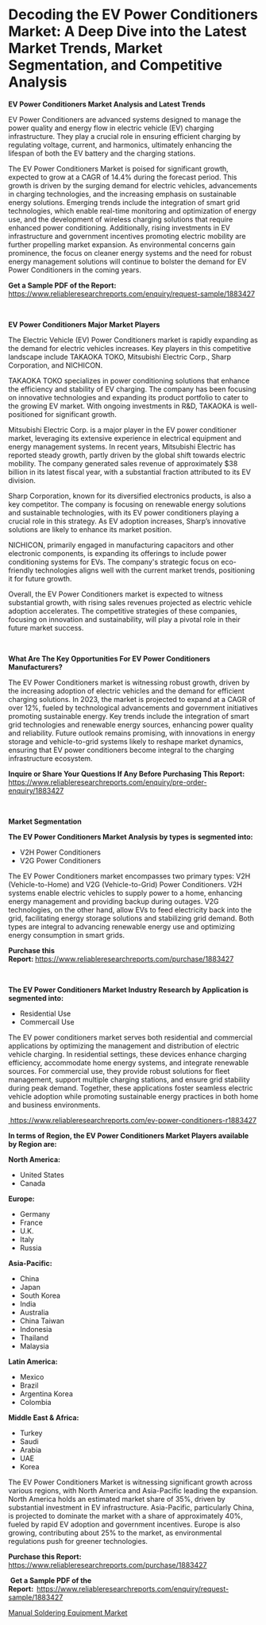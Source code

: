 <p><h1>Decoding the EV Power Conditioners Market: A Deep Dive into the Latest Market Trends, Market Segmentation, and Competitive Analysis</h1></p><p><strong>EV Power Conditioners Market Analysis and Latest Trends</strong></p>
<p><p>EV Power Conditioners are advanced systems designed to manage the power quality and energy flow in electric vehicle (EV) charging infrastructure. They play a crucial role in ensuring efficient charging by regulating voltage, current, and harmonics, ultimately enhancing the lifespan of both the EV battery and the charging stations. </p><p>The EV Power Conditioners Market is poised for significant growth, expected to grow at a CAGR of 14.4% during the forecast period. This growth is driven by the surging demand for electric vehicles, advancements in charging technologies, and the increasing emphasis on sustainable energy solutions. Emerging trends include the integration of smart grid technologies, which enable real-time monitoring and optimization of energy use, and the development of wireless charging solutions that require enhanced power conditioning. Additionally, rising investments in EV infrastructure and government incentives promoting electric mobility are further propelling market expansion. As environmental concerns gain prominence, the focus on cleaner energy systems and the need for robust energy management solutions will continue to bolster the demand for EV Power Conditioners in the coming years.</p></p>
<p><strong>Get a Sample PDF of the Report:&nbsp;</strong> <a href="https://www.reliableresearchreports.com/enquiry/request-sample/1883427?utm_campaign=2529&utm_medium=2&utm_source=Github&utm_content=ia&utm_term=01032025&utm_id=ev-power-conditioners">https://www.reliableresearchreports.com/enquiry/request-sample/1883427</a></p>
<p>&nbsp;</p>
<p><strong>EV Power Conditioners Major Market Players</strong></p>
<p><p>The Electric Vehicle (EV) Power Conditioners market is rapidly expanding as the demand for electric vehicles increases. Key players in this competitive landscape include TAKAOKA TOKO, Mitsubishi Electric Corp., Sharp Corporation, and NICHICON.</p><p>TAKAOKA TOKO specializes in power conditioning solutions that enhance the efficiency and stability of EV charging. The company has been focusing on innovative technologies and expanding its product portfolio to cater to the growing EV market. With ongoing investments in R&D, TAKAOKA is well-positioned for significant growth. </p><p>Mitsubishi Electric Corp. is a major player in the EV power conditioner market, leveraging its extensive experience in electrical equipment and energy management systems. In recent years, Mitsubishi Electric has reported steady growth, partly driven by the global shift towards electric mobility. The company generated sales revenue of approximately $38 billion in its latest fiscal year, with a substantial fraction attributed to its EV division.</p><p>Sharp Corporation, known for its diversified electronics products, is also a key competitor. The company is focusing on renewable energy solutions and sustainable technologies, with its EV power conditioners playing a crucial role in this strategy. As EV adoption increases, Sharp’s innovative solutions are likely to enhance its market position.</p><p>NICHICON, primarily engaged in manufacturing capacitors and other electronic components, is expanding its offerings to include power conditioning systems for EVs. The company's strategic focus on eco-friendly technologies aligns well with the current market trends, positioning it for future growth.</p><p>Overall, the EV Power Conditioners market is expected to witness substantial growth, with rising sales revenues projected as electric vehicle adoption accelerates. The competitive strategies of these companies, focusing on innovation and sustainability, will play a pivotal role in their future market success.</p></p>
<p>&nbsp;</p>
<p><strong>What Are The Key Opportunities For EV Power Conditioners Manufacturers?</strong></p>
<p><p>The EV Power Conditioners market is witnessing robust growth, driven by the increasing adoption of electric vehicles and the demand for efficient charging solutions. In 2023, the market is projected to expand at a CAGR of over 12%, fueled by technological advancements and government initiatives promoting sustainable energy. Key trends include the integration of smart grid technologies and renewable energy sources, enhancing power quality and reliability. Future outlook remains promising, with innovations in energy storage and vehicle-to-grid systems likely to reshape market dynamics, ensuring that EV power conditioners become integral to the charging infrastructure ecosystem.</p></p>
<p><strong>Inquire or Share Your Questions If Any Before Purchasing This Report:</strong> <a href="https://www.reliableresearchreports.com/enquiry/pre-order-enquiry/1883427?utm_campaign=2529&utm_medium=2&utm_source=Github&utm_content=ia&utm_term=01032025&utm_id=ev-power-conditioners">https://www.reliableresearchreports.com/enquiry/pre-order-enquiry/1883427</a></p>
<p>&nbsp;</p>
<p><strong>Market Segmentation</strong></p>
<p><strong>The EV Power Conditioners Market Analysis by types is segmented into:</strong></p>
<p><ul><li>V2H Power Conditioners</li><li>V2G Power Conditioners</li></ul></p>
<p><p>The EV Power Conditioners market encompasses two primary types: V2H (Vehicle-to-Home) and V2G (Vehicle-to-Grid) Power Conditioners. V2H systems enable electric vehicles to supply power to a home, enhancing energy management and providing backup during outages. V2G technologies, on the other hand, allow EVs to feed electricity back into the grid, facilitating energy storage solutions and stabilizing grid demand. Both types are integral to advancing renewable energy use and optimizing energy consumption in smart grids.</p></p>
<p><strong>Purchase this Report:&nbsp;</strong><a href="https://www.reliableresearchreports.com/purchase/1883427?utm_campaign=2529&utm_medium=2&utm_source=Github&utm_content=ia&utm_term=01032025&utm_id=ev-power-conditioners">https://www.reliableresearchreports.com/purchase/1883427</a></p>
<p>&nbsp;</p>
<p><strong>The EV Power Conditioners Market Industry Research by Application is segmented into:</strong></p>
<p><ul><li>Residential Use</li><li>Commercail Use</li></ul></p>
<p><p>The EV power conditioners market serves both residential and commercial applications by optimizing the management and distribution of electric vehicle charging. In residential settings, these devices enhance charging efficiency, accommodate home energy systems, and integrate renewable sources. For commercial use, they provide robust solutions for fleet management, support multiple charging stations, and ensure grid stability during peak demand. Together, these applications foster seamless electric vehicle adoption while promoting sustainable energy practices in both home and business environments.</p></p>
<p><a href="https://www.reliableresearchreports.com/ev-power-conditioners-r1883427?utm_campaign=2529&utm_medium=2&utm_source=Github&utm_content=ia&utm_term=01032025&utm_id=ev-power-conditioners">&nbsp;https://www.reliableresearchreports.com/ev-power-conditioners-r1883427</a></p>
<p><strong>In terms of Region, the EV Power Conditioners Market Players available by Region are:</strong></p>
<p>
    <p> <strong> North America: </strong>
        <ul>
            <li>United States</li>
            <li>Canada</li>
        </ul>
        </p> 
    <p> <strong> Europe: </strong>
        <ul>
            <li>Germany</li>
            <li>France</li>
            <li>U.K.</li>
            <li>Italy</li>
            <li>Russia</li>
        </ul>
        </p> 
    <p> <strong> Asia-Pacific: </strong>
        <ul>
            <li>China</li>
            <li>Japan</li>
            <li>South Korea</li>
            <li>India</li>
            <li>Australia</li>
            <li>China Taiwan</li>
            <li>Indonesia</li>
            <li>Thailand</li>
            <li>Malaysia</li>
        </ul>
        </p> 
    <p> <strong> Latin America: </strong>
        <ul>
            <li>Mexico</li>
            <li>Brazil</li>
            <li>Argentina Korea</li>
            <li>Colombia</li>
        </ul>
        </p> 
    <p> <strong> Middle East & Africa: </strong>
        <ul>
            <li>Turkey</li>
            <li>Saudi</li>
            <li>Arabia</li>
            <li>UAE</li>
            <li>Korea</li>
        </ul>
    </p>
    </p>
<p><p>The EV Power Conditioners Market is witnessing significant growth across various regions, with North America and Asia-Pacific leading the expansion. North America holds an estimated market share of 35%, driven by substantial investment in EV infrastructure. Asia-Pacific, particularly China, is projected to dominate the market with a share of approximately 40%, fueled by rapid EV adoption and government incentives. Europe is also growing, contributing about 25% to the market, as environmental regulations push for greener technologies.</p></p>
<p><strong>Purchase this Report: </strong><a href="https://www.reliableresearchreports.com/purchase/1883427?utm_campaign=2529&utm_medium=2&utm_source=Github&utm_content=ia&utm_term=01032025&utm_id=ev-power-conditioners">https://www.reliableresearchreports.com/purchase/1883427</a></p>
<p>&nbsp;<strong>Get a Sample PDF of the Report:&nbsp;&nbsp;</strong><a href="https://www.reliableresearchreports.com/enquiry/request-sample/1883427?utm_campaign=2529&utm_medium=2&utm_source=Github&utm_content=ia&utm_term=01032025&utm_id=ev-power-conditioners">https://www.reliableresearchreports.com/enquiry/request-sample/1883427</a></p>
<p><strong></strong></p>
<p><p><a href="https://github.com/akaalahk/Market-Research-Report-List-1/blob/main/manual-soldering-equipment-market.md?utm_campaign=2529&utm_medium=2&utm_source=Github&utm_content=ia&utm_term=01032025&utm_id=ev-power-conditioners">Manual Soldering Equipment Market</a></p></p>